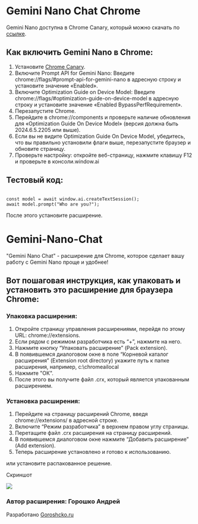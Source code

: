 <h1>Gemini Nano Chat Chrome</h1>
<p>Gemini Nano доступна в Chrome Canary, который можно скачать по <a href="https://www.google.com/chrome/canary/">ссылке</a>.</p>

<h2>Как включить Gemini Nano в Chrome:</h2>
<ol>
    <li>Установите <a href="https://www.google.com/chrome/canary/">Chrome Canary</a>.</li>
    <li>Включите Prompt API for Gemini Nano: Введите chrome://flags/#prompt-api-for-gemini-nano в адресную строку и установите значение «Enabled».</li>
    <li>Включите Optimization Guide on Device Model: Введите chrome://flags/#optimization-guide-on-device-model в адресную строку и установите значение «Enabled BypassPerfRequirement».</li>
    <li>Перезапустите Chrome.</li>
    <li>Перейдите в chrome://components и проверьте наличие обновления для «Optimization Guide On Device Model» (версия должна быть 2024.6.5.2205 или выше).</li>
    <li>Если вы не видите Optimization Guide On Device Model, убедитесь, что вы правильно установили флаги выше, перезапустите браузер и обновите страницу.</li>
    <li>Проверьте настройку: откройте веб-страницу, нажмите клавишу F12 и проверьте в консоли.window.ai</li>
</ol>

<h2>Тестовый код:</h2>
<pre><code>
const model = await window.ai.createTextSession();
await model.prompt("Who are you?");
</code></pre>

<p>После этого установите расширение.</p>

<h1>Gemini-Nano-Chat</h1>
<p>"Gemini Nano Chat" - расширение для  Chrome, которое сделает вашу работу с Gemini Nano проще и удобнее!</p>

<h2>Вот пошаговая инструкция, как упаковать и установить это расширение для браузера Chrome:</h2>

<h3>Упаковка расширения:</h3>
<ol>
    <li>Откройте страницу управления расширениями, перейдя по этому URL: chrome://extensions.</li>
    <li>Если рядом с режимом разработчика есть “+”, нажмите на него.</li>
    <li>Нажмите кнопку “Упаковать расширение” (Pack extension).</li>
    <li>В появившемся диалоговом окне в поле “Корневой каталог расширения” (Extension root directory) укажите путь к папке расширения, например, c:\chromeailocal</li>
    <li>Нажмите "ОК".</li>
    <li>После этого вы получите файл .crx, который является упакованным расширением.</li>
</ol>

<h3>Установка расширения:</h3>
<ol>
    <li>Перейдите на страницу расширений Chrome, введя chrome://extensions/ в адресной строке.</li>
    <li>Включите “Режим разработчика” в верхнем правом углу страницы.</li>
    <li>Перетащите файл .crx расширения на страницу расширений.</li>
    <li>В появившемся диалоговом окне нажмите “Добавить расширение” (Add extension).</li>
    <li>Теперь расширение установлено и готово к использованию.</li>
</ol>

<p>или установите распакованное решение.</p>
<p>Скриншот</p>
<img src="https://goroshcko.ru/wp-content/uploads/2024/06/snimok-jekrana-2024-06-26-113407.png"><br>
<h3>Автор расширения: Горошко Андрей</h3>
<p>Разработано <a href="https://goroshcko.ru/" target="_blank">Goroshcko.ru</a></p>
